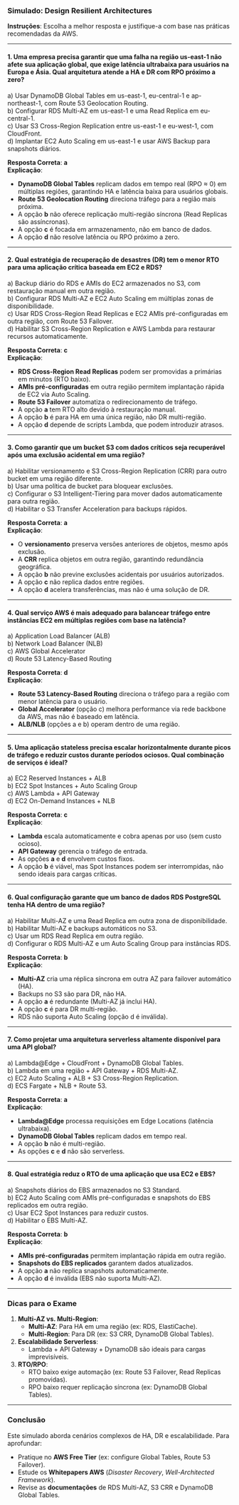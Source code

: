### **Simulado: Design Resilient Architectures**  
**Instruções**: Escolha a melhor resposta e justifique-a com base nas práticas recomendadas da AWS.  

---

#### **1. Uma empresa precisa garantir que uma falha na região us-east-1 não afete sua aplicação global, que exige latência ultrabaixa para usuários na Europa e Ásia. Qual arquitetura atende a HA e DR com RPO próximo a zero?**  
a) Usar DynamoDB Global Tables em us-east-1, eu-central-1 e ap-northeast-1, com Route 53 Geolocation Routing.  
b) Configurar RDS Multi-AZ em us-east-1 e uma Read Replica em eu-central-1.  
c) Usar S3 Cross-Region Replication entre us-east-1 e eu-west-1, com CloudFront.  
d) Implantar EC2 Auto Scaling em us-east-1 e usar AWS Backup para snapshots diários.  

**Resposta Correta**: **a**  
**Explicação**:  
- **DynamoDB Global Tables** replicam dados em tempo real (RPO ≈ 0) em múltiplas regiões, garantindo HA e latência baixa para usuários globais.  
- **Route 53 Geolocation Routing** direciona tráfego para a região mais próxima.  
- A opção **b** não oferece replicação multi-região síncrona (Read Replicas são assíncronas).  
- A opção **c** é focada em armazenamento, não em banco de dados.  
- A opção **d** não resolve latência ou RPO próximo a zero.  

---

#### **2. Qual estratégia de recuperação de desastres (DR) tem o menor RTO para uma aplicação crítica baseada em EC2 e RDS?**  
a) Backup diário do RDS e AMIs do EC2 armazenados no S3, com restauração manual em outra região.  
b) Configurar RDS Multi-AZ e EC2 Auto Scaling em múltiplas zonas de disponibilidade.  
c) Usar RDS Cross-Region Read Replicas e EC2 AMIs pré-configuradas em outra região, com Route 53 Failover.  
d) Habilitar S3 Cross-Region Replication e AWS Lambda para restaurar recursos automaticamente.  

**Resposta Correta**: **c**  
**Explicação**:  
- **RDS Cross-Region Read Replicas** podem ser promovidas a primárias em minutos (RTO baixo).  
- **AMIs pré-configuradas** em outra região permitem implantação rápida de EC2 via Auto Scaling.  
- **Route 53 Failover** automatiza o redirecionamento de tráfego.  
- A opção **a** tem RTO alto devido à restauração manual.  
- A opção **b** é para HA em uma única região, não DR multi-região.  
- A opção **d** depende de scripts Lambda, que podem introduzir atrasos.  

---

#### **3. Como garantir que um bucket S3 com dados críticos seja recuperável após uma exclusão acidental em uma região?**  
a) Habilitar versionamento e S3 Cross-Region Replication (CRR) para outro bucket em uma região diferente.  
b) Usar uma política de bucket para bloquear exclusões.  
c) Configurar o S3 Intelligent-Tiering para mover dados automaticamente para outra região.  
d) Habilitar o S3 Transfer Acceleration para backups rápidos.  

**Resposta Correta**: **a**  
**Explicação**:  
- O **versionamento** preserva versões anteriores de objetos, mesmo após exclusão.  
- A **CRR** replica objetos em outra região, garantindo redundância geográfica.  
- A opção **b** não previne exclusões acidentais por usuários autorizados.  
- A opção **c** não replica dados entre regiões.  
- A opção **d** acelera transferências, mas não é uma solução de DR.  

---

#### **4. Qual serviço AWS é mais adequado para balancear tráfego entre instâncias EC2 em múltiplas regiões com base na latência?**  
a) Application Load Balancer (ALB)  
b) Network Load Balancer (NLB)  
c) AWS Global Accelerator  
d) Route 53 Latency-Based Routing  

**Resposta Correta**: **d**  
**Explicação**:  
- **Route 53 Latency-Based Routing** direciona o tráfego para a região com menor latência para o usuário.  
- **Global Accelerator** (opção c) melhora performance via rede backbone da AWS, mas não é baseado em latência.  
- **ALB/NLB** (opções a e b) operam dentro de uma região.  

---

#### **5. Uma aplicação stateless precisa escalar horizontalmente durante picos de tráfego e reduzir custos durante períodos ociosos. Qual combinação de serviços é ideal?**  
a) EC2 Reserved Instances + ALB  
b) EC2 Spot Instances + Auto Scaling Group  
c) AWS Lambda + API Gateway  
d) EC2 On-Demand Instances + NLB  

**Resposta Correta**: **c**  
**Explicação**:  
- **Lambda** escala automaticamente e cobra apenas por uso (sem custo ocioso).  
- **API Gateway** gerencia o tráfego de entrada.  
- As opções **a** e **d** envolvem custos fixos.  
- A opção **b** é viável, mas Spot Instances podem ser interrompidas, não sendo ideais para cargas críticas.  

---

#### **6. Qual configuração garante que um banco de dados RDS PostgreSQL tenha HA dentro de uma região?**  
a) Habilitar Multi-AZ e uma Read Replica em outra zona de disponibilidade.  
b) Habilitar Multi-AZ e backups automáticos no S3.  
c) Usar um RDS Read Replica em outra região.  
d) Configurar o RDS Multi-AZ e um Auto Scaling Group para instâncias RDS.  

**Resposta Correta**: **b**  
**Explicação**:  
- **Multi-AZ** cria uma réplica síncrona em outra AZ para failover automático (HA).  
- Backups no S3 são para DR, não HA.  
- A opção **a** é redundante (Multi-AZ já inclui HA).  
- A opção **c** é para DR multi-região.  
- RDS não suporta Auto Scaling (opção d é inválida).  

---

#### **7. Como projetar uma arquitetura serverless altamente disponível para uma API global?**  
a) Lambda@Edge + CloudFront + DynamoDB Global Tables.  
b) Lambda em uma região + API Gateway + RDS Multi-AZ.  
c) EC2 Auto Scaling + ALB + S3 Cross-Region Replication.  
d) ECS Fargate + NLB + Route 53.  

**Resposta Correta**: **a**  
**Explicação**:  
- **Lambda@Edge** processa requisições em Edge Locations (latência ultrabaixa).  
- **DynamoDB Global Tables** replicam dados em tempo real.  
- A opção **b** não é multi-região.  
- As opções **c** e **d** não são serverless.  

---

#### **8. Qual estratégia reduz o RTO de uma aplicação que usa EC2 e EBS?**  
a) Snapshots diários do EBS armazenados no S3 Standard.  
b) EC2 Auto Scaling com AMIs pré-configuradas e snapshots do EBS replicados em outra região.  
c) Usar EC2 Spot Instances para reduzir custos.  
d) Habilitar o EBS Multi-AZ.  

**Resposta Correta**: **b**  
**Explicação**:  
- **AMIs pré-configuradas** permitem implantação rápida em outra região.  
- **Snapshots do EBS replicados** garantem dados atualizados.  
- A opção **a** não replica snapshots automaticamente.  
- A opção **d** é inválida (EBS não suporta Multi-AZ).  

---

### **Dicas para o Exame**  
1. **Multi-AZ vs. Multi-Region**:  
   - **Multi-AZ**: Para HA em uma região (ex: RDS, ElastiCache).  
   - **Multi-Region**: Para DR (ex: S3 CRR, DynamoDB Global Tables).  
2. **Escalabilidade Serverless**:  
   - Lambda + API Gateway + DynamoDB são ideais para cargas imprevisíveis.  
3. **RTO/RPO**:  
   - RTO baixo exige automação (ex: Route 53 Failover, Read Replicas promovidas).  
   - RPO baixo requer replicação síncrona (ex: DynamoDB Global Tables).  

---

### **Conclusão**  
Este simulado aborda cenários complexos de HA, DR e escalabilidade. Para aprofundar:  
- Pratique no **AWS Free Tier** (ex: configure Global Tables, Route 53 Failover).  
- Estude os **Whitepapers AWS** (*Disaster Recovery*, *Well-Architected Framework*).  
- Revise as **documentações** de RDS Multi-AZ, S3 CRR e DynamoDB Global Tables.  
